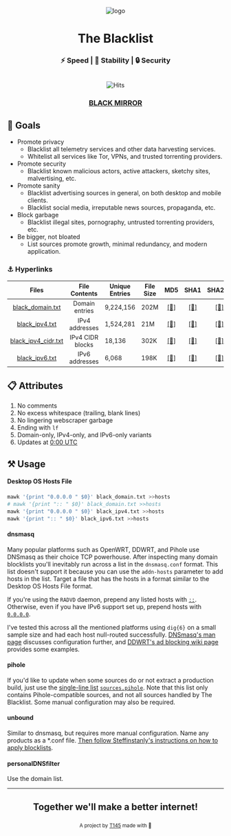 <div align="center">
  <img src="logo.png"
       alt="logo"
       longdesc="https://github.com/T145/the-blacklist/master/.github/logo.png"
       crossorigin="anonymous"
       referrerpolicy="no-referrer" />
  <h1>The Blacklist</h1>
  <h3>⚡ Speed | 🧱 Stability | 🔒 Security</h3>
  <br>
  <img src="https://hitcounter.pythonanywhere.com/count/tag.svg?url=https%3A%2F%2Fgithub.com%2FT145%2Fthe-blacklist" alt="Hits">
  <h3><a href="https://github.com/T145/black-mirror">BLACK MIRROR</a></h3>
</div>

## 🥅 Goals

- Promote privacy
  - Blacklist all telemetry services and other data harvesting services.
  - Whitelist all services like Tor, VPNs, and trusted torrenting providers.
- Promote security
  - Blacklist known malicious actors, active attackers, sketchy sites, malvertising, etc.
- Promote sanity
  - Blacklist advertising sources in general, on both desktop and mobile clients.
  - Blacklist social media, irreputable news sources, propaganda, etc.
- Block garbage
  - Blacklist illegal sites, pornography, untrusted torrenting providers, etc.
- Be bigger, not bloated
  - List sources promote growth, minimal redundancy, and modern application.

### ⚓ Hyperlinks

<table>
  <thead>
    <tr>
      <th style="text-align:center">Files</th>
      <th style="text-align:center">File Contents</th>
      <th>Unique Entries</th>
      <th>File Size</th>
      <th>MD5</th>
      <th>SHA1</th>
      <th>SHA256</th>
    </tr>
  </thead>
  <tbody>
    <tr>
      <td style="text-align:center"><a href="https://github.com/T145/the-blacklist/releases/download/latest-domain/black_domain.txt">black_domain.txt</a></td>
      <td style="text-align:center">Domain entries</td>
      <td id="domain-count">9,224,156</td>
      <td id="domain-filesize">202M</td>
      <td style="text-align:center"><a href="https://github.com/T145/the-blacklist/releases/download/latest-domain/black_domain.md5">[🔗]</a></td>
      <td style="text-align:center"><a href="https://github.com/T145/the-blacklist/releases/download/latest-domain/black_domain.sha1">[🔗]</a></td>
      <td style="text-align:center"><a href="https://github.com/T145/the-blacklist/releases/download/latest-domain/black_domain.sha256">[🔗]</a></td>
    </tr>
    <tr>
      <td style="text-align:center"><a href="https://github.com/T145/the-blacklist/releases/download/latest-ipv4/black_ipv4.txt">black_ipv4.txt</a></td>
      <td style="text-align:center">IPv4 addresses</td>
      <td id="ipv4-count">1,524,281</td>
      <td id="ipv4-filesize">21M</td>
      <td style="text-align:center"><a href="https://github.com/T145/the-blacklist/releases/download/latest-ipv4/black_ipv4.md5">[🔗]</a></td>
      <td style="text-align:center"><a href="https://github.com/T145/the-blacklist/releases/download/latest-ipv4/black_ipv4.sha1">[🔗]</a></td>
      <td style="text-align:center"><a href="https://github.com/T145/the-blacklist/releases/download/latest-ipv4/black_ipv4.sha256">[🔗]</a></td>
    </tr>
    <tr>
      <td style="text-align:center"><a href="https://github.com/T145/the-blacklist/releases/download/latest-ipv4/black_ipv4_cidr.txt">black_ipv4_cidr.txt</a></td>
      <td style="text-align:center">IPv4 CIDR blocks</td>
      <td id="ipv4-cidr-count">18,136</td>
      <td id="ipv4-cidr-filesize">302K</td>
      <td style="text-align:center"><a href="https://github.com/T145/the-blacklist/releases/download/latest-ipv4/black_ipv4_cidr.md5">[🔗]</a></td>
      <td style="text-align:center"><a href="https://github.com/T145/the-blacklist/releases/download/latest-ipv4/black_ipv4_cidr.sha1">[🔗]</a></td>
      <td style="text-align:center"><a href="https://github.com/T145/the-blacklist/releases/download/latest-ipv4/black_ipv4_cidr.sha256">[🔗]</a></td>
    </tr>
    <tr>
      <td style="text-align:center"><a href="https://github.com/T145/the-blacklist/releases/download/latest-ipv6/black_ipv6.txt">black_ipv6.txt</a></td>
      <td style="text-align:center">IPv6 addresses</td>
      <td id="ipv6-count">6,068</td>
      <td id="ipv6-filesize">198K</td>
      <td style="text-align:center"><a href="https://github.com/T145/the-blacklist/releases/download/latest-ipv6/black_ipv6.md5">[🔗]</a></td>
      <td style="text-align:center"><a href="https://github.com/T145/the-blacklist/releases/download/latest-ipv6/black_ipv6.sha1">[🔗]</a></td>
      <td style="text-align:center"><a href="https://github.com/T145/the-blacklist/releases/download/latest-ipv6/black_ipv6.sha256">[🔗]</a></td>
    </tr>
  </tbody>
</table>

## 📋 Attributes

1. No comments
2. No excess whitespace (trailing, blank lines)
3. No lingering webscraper garbage
4. Ending with `lf`
5. Domain-only, IPv4-only, and IPv6-only variants
6. Updates at [0:00 UTC](https://www.timeanddate.com/time/zone/timezone/utc)

## ⚒️ Usage

#### Desktop OS Hosts File

```bash
mawk '{print "0.0.0.0 " $0}' black_domain.txt >>hosts
# mawk '{print ":: " $0}' black_domain.txt >>hosts
mawk '{print "0.0.0.0 " $0}' black_ipv4.txt >>hosts
mawk '{print ":: " $0}' black_ipv6.txt >>hosts
```

#### dnsmasq

Many popular platforms such as OpenWRT, DDWRT, and Pihole use DNSmasq as their choice TCP powerhouse. After inspecting many domain blocklists you'll inevitably run across a list in the `dnsmasq.conf` format. This list doesn't support it because you can use the `addn-hosts` parameter to add hosts in the list.
Target a file that has the hosts in a format similar to the Desktop OS Hosts File format.

If you're using the `RADVD` daemon, prepend any listed hosts with [`::`](https://stackoverflow.com/questions/40189084/what-is-ipv6-for-localhost-and-0-0-0-0). Otherwise, even if you have IPv6 support set up, prepend hosts with [`0.0.0.0`](https://github.com/StevenBlack/hosts#we-recommend-using-0000-instead-of-127001).

I've tested this across all the mentioned platforms using `dig{6}` on a small sample size and had each host null-routed successfully. [DNSmasq's man page](https://thekelleys.org.uk/dnsmasq/docs/dnsmasq-man.html) discusses configuration further, and [DDWRT's ad blocking wiki page](https://wiki.dd-wrt.com/wiki/index.php/Ad_blocking) provides some examples.

#### pihole

If you'd like to update when some sources do or not extract a production build, just use the [single-line list](https://discourse.pi-hole.net/t/how-to-add-blocklists-v5-and-later/32127) [`sources.pihole`](https://github.com/T145/the-blacklist/blob/master/sources/sources.pihole). Note that this list only contains Pihole-compatible sources, and not all sources handled by The Blacklist. Some manual configuration may also be required.

#### unbound

Similar to dnsmasq, but requires more manual configuration. Name any products as a \*.conf file. [Then follow Steffinstanly's instructions on how to apply blocklists](https://medium.com/@steffinstanly/unbound-dns-blocking-3567986a5735).

#### personalDNSfilter

Use the domain list.

---

<div align="center">
  <h2>Together we'll make a better internet!</h2>
  <sub>A project by <a href="https://github.com/T145" target="_blank">T145</a> made with 💖<pub>
</div>
